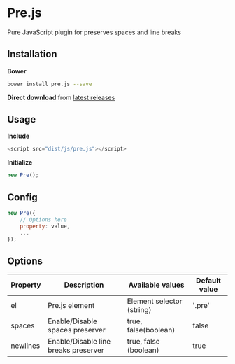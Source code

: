 # Pre.js
Pure JavaScript plugin for preserves spaces and line breaks


## Installation
**Bower**
```sh
bower install pre.js --save
```
**Direct download** from [latest releases](https://github.com/renjithvk/pre.js/releases)


## Usage
**Include**
```js
<script src="dist/js/pre.js"></script>
```
**Initialize**
```js
new Pre();
```

## Config
```js
new Pre({
    // Options here
    property: value,
    ...
});
```

## Options
| Property | Description                          | Available values          | Default value |
|----------|--------------------------------------|---------------------------|---------------|
| el       | Pre.js element                       | Element selector (string) | '.pre'        |
| spaces   | Enable/Disable spaces preserver      | true, false(boolean)      | false          |
| newlines  | Enable/Disable line breaks preserver | true, false (boolean)     | true          |
